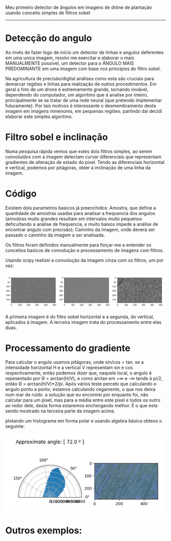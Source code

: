Meu primeiro detector de ângulos em imagens de drône de plantação usando conceito simples de filtros sobel
_____________________________________________________________________
# Detecção do angulo
Ao invés de fazer logo de início um detector de linhas e angulos deferentes em uma unica imagem, resolvi me exercitar e elaborar o mais MANUALMENTE possível, um detector para o ÂNGULO MAIS PREDOMINANTE em uma imagem com base nos principios do filtro sobel.

Na agricultura de precisão/digital análises como esta são cruciais para demarcar regiões e linhas para realização de outros procedimentos. Em geral a foto de um drone é extremamente grande, tornando inviável, dependendo do computador, um algorítmo que á analise por inteiro, principalmente se se tratar de uma rede neural (que pretendo implementar futuramente). Por tais motivos é interessante o desmembramento desta imagem em imagens mmenores, em pequenas regiões. partindo daí decidi elaborar este simples algoritmo.

# Filtro sobel e inclinação
Numa pesquisa rápida vemos que estes dois filtros simples, ao serem convoluídos com a imagem detectam curvar diferenciais que representam gradientes de alteração de estado do pixel. Tendo as diferenciais horizontal e vertical, podemos por pitágoras, obter a inclinação de uma linha da imagem.

# Código
Existem dois parametros basicos já preenchidos: Amostra, que define a quantidade de amostras usadas para analisar a frequencia dos angulos (amostras muito grandes resultam em intervalos muito pequenos deficultando a análise de frequencia, e muito baixos impede a análise de encontrar angulo com precisão); 
Caminho da imagem, onde deverá ser passado o caminho da imagem a ser analisada.

Os filtros foram definidos manualmente para forçar-me a entender os conceitos basicos de convolução e processamento de imagens com filtros.

Usando scipy realizei a convolução da imagem cinza com os filtros, um por vez:

<img src="1.png" alt="drawing"/>

A pŕimeira imagem é do filtro sobel horizontal e a segunda, do vertical, aplicados á imagem. A terceira imagem trata do processamento entre elas duas.

# Processamento do gradiente
Para calcular o angulo usamos pitágoras, onde sin/cos = tan. se a intensidade horizontal H e a vertical V representam sin e cos respectivamente, então podemos dizer que, naquele local, o angulo é repesentado por Θ = arctan(H/V), e como arctan em +∞ e -∞ tende á pi/2, então Θ = arctan(H/V)*2/pi.
Após vários teste percebi que calculando o angulo ponto a ponto, estamos calculando cegamente, o que nos deixa num mar de ruído. a solução que eu encontrei por enquanto foi, não calcular para um pixel, mas para a média entre este pixel e todos os outro ao redor dele, desta forma estaremos enchergando melhor. É o que esta sendo mostrado na terceira parte da imagem acima.

plotando um histograma em forma polar e usando algebra básica obteos o seguinte:

<img src="angulo1.png" alt="drawing"/>

# Outros exemplos:
